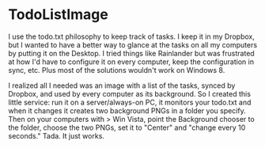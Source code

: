 TodoListImage
============

I use the todo.txt philosophy to keep track of tasks. I keep it in my Dropbox, but I wanted to have a better way to glance at the tasks on all my computers by putting it on the Desktop. I tried things like Rainlander but was frustrated at how I'd have to configure it on every computer, keep the configuration in sync, etc. Plus most of the solutions wouldn't work on Windows 8.

I realized all I needed was an image with a list of the tasks, synced by Dropbox, and used by every computer as its background. So I created this little service: run it on a server/always-on PC, it monitors your todo.txt and when it changes it creates two background PNGs in a folder you specify. Then on your computers with > Win Vista, point the Background chooser to the folder, choose the two PNGs, set it to "Center" and "change every 10 seconds." Tada. It just works.